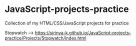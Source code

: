 # JavaScript-projects-practice
Collection of my HTML/CSS/JavaScript projects for practice

Stopwatch --> https://sirinya-k.github.io/JavaScript-projects-practice/Projects/Stopwatch/index.html
